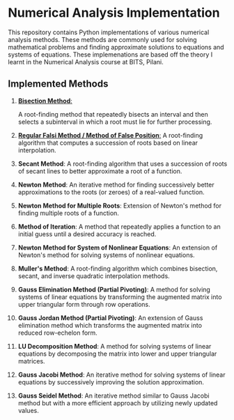 # Numerical Analysis Implementation

This repository contains Python implementations of various numerical analysis methods. These methods are commonly used for solving mathematical problems and finding approximate solutions to equations and systems of equations. These implemenations are based off the theory I learnt in the Numerical Analysis course at BITS, Pilani.

## Implemented Methods

1. [**Bisection Method**:](https://github.com/naganandana-n/Numerical-Analysis-Implementation/blob/main/Bisection-Method.py)

   A root-finding method that repeatedly bisects an interval and then selects a subinterval in which a root must lie for further processing.
3. [**Regular Falsi Method / Method of False Position**:](https://github.com/naganandana-n/Numerical-Analysis-Implementation/blob/main/False-Position-Method.py)
   A root-finding algorithm that computes a succession of roots based on linear interpolation.
4. **Secant Method**:
   A root-finding algorithm that uses a succession of roots of secant lines to better approximate a root of a function.
5. **Newton Method**:
   An iterative method for finding successively better approximations to the roots (or zeroes) of a real-valued function.
6. **Newton Method for Multiple Roots**:
    Extension of Newton's method for finding multiple roots of a function.
7. **Method of Iteration**:
    A method that repeatedly applies a function to an initial guess until a desired accuracy is reached.
8. **Newton Method for System of Nonlinear Equations**:
    An extension of Newton's method for solving systems of nonlinear equations.
9. **Muller's Method**:
    A root-finding algorithm which combines bisection, secant, and inverse quadratic interpolation methods.
10. **Gauss Elimination Method (Partial Pivoting)**:
    A method for solving systems of linear equations by transforming the augmented matrix into upper triangular form through row operations.
11. **Gauss Jordan Method (Partial Pivoting)**:
    An extension of Gauss elimination method which transforms the augmented matrix into reduced row-echelon form.
12. **LU Decomposition Method**:
    A method for solving systems of linear equations by decomposing the matrix into lower and upper triangular matrices.
13. **Gauss Jacobi Method**:
    An iterative method for solving systems of linear equations by successively improving the solution approximation.
14. **Gauss Seidel Method**:
    An iterative method similar to Gauss Jacobi method but with a more efficient approach by utilizing newly updated values.
